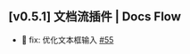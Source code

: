 ## [v0.5.1] 文档流插件 | Docs Flow

- 🐛 fix: 优化文本框输入 [#55](https://github.com/frostime/sy-docs-flow/issues/55)
